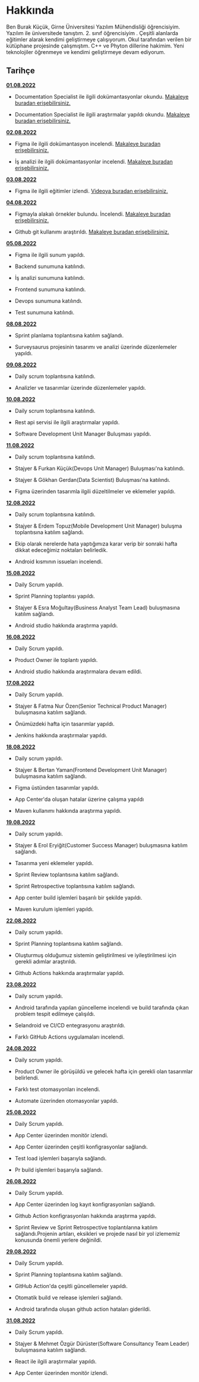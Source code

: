 # Hakkında

Ben Burak Küçük, Girne Üniversitesi Yazılım Mühendisliği  öğrencisiyim. Yazılım ile üniversitede tanıştım. 2. sınıf öğrencisiyim . Çeşitli alanlarda eğitimler alarak kendimi geliştirmeye çalışıyorum. Okul tarafından verilen bir kütüphane projesinde çalışmıştım. C++ ve Phyton dillerine hakimim. Yeni teknolojiler öğrenmeye ve kendimi geliştirmeye devam ediyorum.

## Tarihçe

[**01.08.2022**](https://github.com/bimser-intern/docs/issues/89)

- Documentation Specialist ile ilgili dokümantasyonlar okundu. [Makaleye buradan erişebilirsiniz.](https://builtin.com/job-descriptions/technical-writer-job-description) 

- Documentation Specialist ile ilgili araştırmalar yapıldı okundu. [Makaleye buradan erişebilirsiniz.](https://business.linkedin.com/talent-solutions/resources/talent-engagement/job-descriptions/technical-writer#:~:text=Technical%20writers%20are%20skilled%20wordsmiths,information%20with%20ease%20and%20clarity)

[**02.08.2022**](https://github.com/bimser-intern/docs/issues/89)

- Figma ile ilgili dokümantasyon incelendi. [Makaleye buradan erişebilirsiniz.](https://www.userspots.com/rehber/figma-nedir-nasil-kullanilir)

- İş analizi ile ilgili dokümantasyonlar incelendi. [Makaleye buradan erişebilirsiniz.](https://www.albertsolino.com/blog/is-analizi-nedir/)

[**03.08.2022**](https://github.com/bimser-intern/docs/issues/89)

- Figma ile ilgili eğitimler izlendi. [Videoya buradan erişebilirsiniz.](https://youtu.be/drekJK0DOr8)

[**04.08.2022**](https://github.com/bimser-intern/docs/issues/152)

- Figmayla alakalı örnekler bulundu. İncelendi. [Makaleye buradan erişebilirsiniz.](https://kod-suz.com/article/size-zaman-kazandiracak-10-figma-eklentisi)

- Github git kullanımı araştırıldı. [Makaleye buradan erişebilirsiniz.](https://www.webtekno.com/github-nedir-ne-ise-yarar-h117655.htmlsad)

[**05.08.2022**](https://github.com/bimser-intern/docs/issues/179)

- Figma ile ilgili sunum yapıldı.

- Backend sunumuna katılındı.

- İş analizi sunumuna katılındı.

- Frontend sunumuna katılındı.

- Devops sunumuna katılındı.

- Test sunumuna katılındı.

[**08.08.2022**](https://github.com/bimser-intern/docs/issues/204)

- Sprint planlama toplantısına katılım sağlandı.

- Surveysaurus projesinin tasarımı ve analizi üzerinde düzenlemeler yapıldı.

[**09.08.2022**](https://github.com/bimser-intern/docs/issues/248)

- Daily scrum toplantısına katılındı.

- Analizler ve tasarımlar üzerinde düzenlemeler yapıldı.

[**10.08.2022**](https://github.com/bimser-intern/docs/issues/248)

- Daily scrum toplantısına katılındı.

- Rest api servisi ile ilgili araştırmalar yapıldı.

- Software Development Unit Manager Buluşması yapıldı.

[**11.08.2022**](https://github.com/bimser-intern/docs/issues/261)

- Daily scrum toplantısına katılındı.

- Stajyer & Furkan Küçük(Devops Unit Manager) Buluşması'na katılındı.

- Stajyer & Gökhan Gerdan(Data Scientist) Buluşması'na katılındı.

- Figma üzerinden tasarımla ilgili düzeltilmeler ve eklemeler yapıldı.

[**12.08.2022**](https://github.com/bimser-intern/docs/issues/300)

- Daily scrum toplantısına katılındı.

- Stajyer & Erdem Topuz(Mobile Development Unit Manager) buluşma toplantısına katılım sağlandı.

- Ekip olarak nerelerde hata yaptığımıza karar verip bir sonraki hafta dikkat edeceğimiz noktaları belirledik.

- Android kısmının issueları incelendi.

[**15.08.2022**](https://github.com/bimser-intern/docs/issues/331)

- Daily Scrum yapıldı.

- Sprint Planning toplantısı yapıldı.

- Stajyer & Esra Moğultay(Business Analyst Team Lead) buluşmasına katılım sağlandı. 

- Android studio hakkında araştırma yapıldı.

[**16.08.2022**](https://github.com/bimser-intern/docs/issues/331)

- Daily Scrum yapıldı.

- Product Owner ile toplantı yapıldı.

- Android studio hakkında araştırmalara devam edildi.

[**17.08.2022**](https://github.com/bimser-intern/docs/issues/439)

- Daily Scrum yapıldı.

- Stajyer & Fatma Nur Özen(Senior Technical Product Manager) buluşmasına katılım sağlandı.

- Önümüzdeki hafta için tasarımlar yapıldı.
 
- Jenkins hakkında araştırmalar yapıldı.

[**18.08.2022**](https://github.com/bimser-intern/docs/issues/439)

- Daily scrum yapıldı.

- Stajyer & Bertan Yaman(Frontend Development Unit Manager) buluşmasına katılım sağlandı.

- Figma üstünden tasarımlar yapıldı.

- App Center'da oluşan hatalar üzerine çalışma yapıldı

- Maven kullanımı hakkında araştırma yapıldı.

[**19.08.2022**](https://github.com/bimser-intern/docs/issues/439)

- Daily scrum yapıldı.

- Stajyer & Erol Eryiğit(Customer Success Manager) buluşmasına katılım sağlandı.

- Tasarıma yeni eklemeler yapıldı.

- Sprint Review toplantısına katılım sağlandı.

- Sprint Retrospective toplantısına katılım sağlandı.

- App center build işlemleri başarılı bir şekilde yapıldı.

- Maven kurulum işlemleri yapıldı.

[**22.08.2022**](https://github.com/bimser-intern/docs/issues/439)

- Daily scrum yapıldı.

- Sprint Planning toplantısına katılım sağlandı.

- Oluşturmuş olduğumuz sistemin geliştirilmesi ve iyileştirilmesi için gerekli adımlar araştırıldı.

- Github Actions hakkında araştırmalar yapıldı.

[**23.08.2022**](https://github.com/bimser-intern/docs/issues/439)

- Daily scrum yapıldı.

- Android tarafında yapılan güncelleme incelendi ve build tarafında çıkan problem tespit edilmeye çalışıldı.

- Selandroid ve CI/CD entegrasyonu araştırıldı.

- Farklı GitHub Actions uygulamaları incelendi.

[**24.08.2022**](https://github.com/bimser-intern/docs/issues/439)

- Daily scrum yapıldı.

- Product Owner ile görüşüldü ve gelecek hafta için gerekli olan tasarımlar belirlendi.

- Farklı test otomasyonları incelendi.

- Automate üzerinden otomasyonlar yapıldı.

[**25.08.2022**](https://github.com/bimser-intern/docs/issues/534)

- Daily Scrum yapıldı.

- App Center üzerinden monitör izlendi.

- App Center üzerinden çeşitli konfigrasyonlar sağlandı.

- Test load işlemleri başarıyla sağlandı.

- Pr build işlemleri başarıyla sağlandı.

[**26.08.2022**](https://github.com/bimser-intern/docs/issues/534)

- Daily Scrum yapıldı.

- App Center üzerinden log kayıt konfigrasyonları sağlandı.

- Github Action konfigrasyonları hakkında araştırma yapıldı.

- Sprint Review ve Sprint Retrospective toplantılarına katılım sağlandı.Projenin artıları, eksikleri ve projede nasıl bir yol izlememiz konusunda önemli yerlere değinildi.

[**29.08.2022**](https://github.com/bimser-intern/docs/issues/534)

- Daily Scrum yapıldı.

- Sprint Planning toplantısına katılım sağlandı.

- GitHub Action'da çeşitli güncellemeler yapıldı.

- Otomatik build ve release işlemleri sağlandı.

- Android tarafında oluşan github action hataları giderildi.

[**31.08.2022**](https://github.com/bimser-intern/docs/issues/534)

- Daily Scrum yapıldı.

- Stajyer & Mehmet Özgür Dürüster(Software Consultancy Team Leader) buluşmasına katılım sağlandı.

- React ile ilgili araştırmalar yapıldı.

- App Center üzerinden monitör izlendi.


















